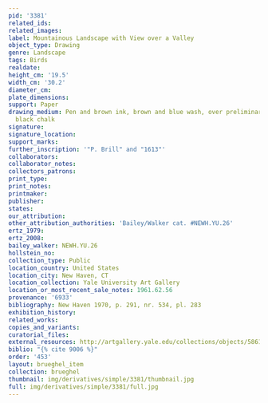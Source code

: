 ```yaml
---
pid: '3381'
related_ids: 
related_images: 
label: Mountainous Landscape with View over a Valley
object_type: Drawing
genre: Landscape
tags: Birds
realdate: 
height_cm: '19.5'
width_cm: '30.2'
diameter_cm: 
plate_dimensions: 
support: Paper
drawing_medium: Pen and brown ink, brown and blue wash, over preliminary drawing in
  black chalk
signature: 
signature_location: 
support_marks: 
further_inscription: '"P. Brill" and "1613"'
collaborators: 
collaborator_notes: 
collectors_patrons: 
print_type: 
print_notes: 
printmaker: 
publisher: 
states: 
our_attribution: 
other_attribution_authorities: 'Bailey/Walker cat. #NEWH.YU.26'
ertz_1979: 
ertz_2008: 
bailey_walker: NEWH.YU.26
hollstein_no: 
collection_type: Public
location_country: United States
location_city: New Haven, CT
location_collection: Yale University Art Gallery
location_or_most_recent_sale_notes: 1961.62.56
provenance: '6933'
bibliography: New Haven 1970, p. 291, nr. 534, pl. 283
exhibition_history: 
related_works: 
copies_and_variants: 
curatorial_files: 
external_resources: http://artgallery.yale.edu/collections/objects/58615
biblio: "{% cite 9006 %}"
order: '453'
layout: brueghel_item
collection: brueghel
thumbnail: img/derivatives/simple/3381/thumbnail.jpg
full: img/derivatives/simple/3381/full.jpg
---
```

